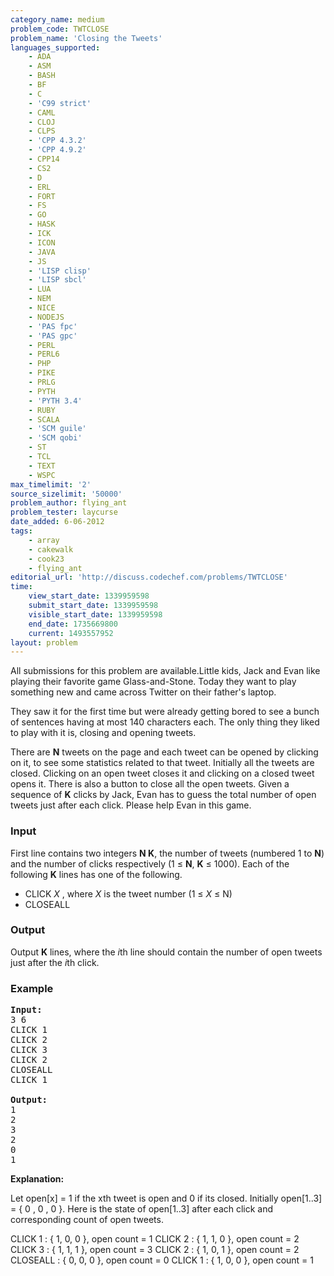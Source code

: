 ```yaml
---
category_name: medium
problem_code: TWTCLOSE
problem_name: 'Closing the Tweets'
languages_supported:
    - ADA
    - ASM
    - BASH
    - BF
    - C
    - 'C99 strict'
    - CAML
    - CLOJ
    - CLPS
    - 'CPP 4.3.2'
    - 'CPP 4.9.2'
    - CPP14
    - CS2
    - D
    - ERL
    - FORT
    - FS
    - GO
    - HASK
    - ICK
    - ICON
    - JAVA
    - JS
    - 'LISP clisp'
    - 'LISP sbcl'
    - LUA
    - NEM
    - NICE
    - NODEJS
    - 'PAS fpc'
    - 'PAS gpc'
    - PERL
    - PERL6
    - PHP
    - PIKE
    - PRLG
    - PYTH
    - 'PYTH 3.4'
    - RUBY
    - SCALA
    - 'SCM guile'
    - 'SCM qobi'
    - ST
    - TCL
    - TEXT
    - WSPC
max_timelimit: '2'
source_sizelimit: '50000'
problem_author: flying_ant
problem_tester: laycurse
date_added: 6-06-2012
tags:
    - array
    - cakewalk
    - cook23
    - flying_ant
editorial_url: 'http://discuss.codechef.com/problems/TWTCLOSE'
time:
    view_start_date: 1339959598
    submit_start_date: 1339959598
    visible_start_date: 1339959598
    end_date: 1735669800
    current: 1493557952
layout: problem
---
```

All submissions for this problem are available.Little kids, Jack and Evan like playing their favorite game Glass-and-Stone. Today they want to play something new and came across Twitter on their father's laptop.

They saw it for the first time but were already getting bored to see a bunch of sentences having at most 140 characters each. The only thing they liked to play with it is, closing and opening tweets.

There are **N** tweets on the page and each tweet can be opened by clicking on it, to see some statistics related to that tweet. Initially all the tweets are closed. Clicking on an open tweet closes it and clicking on a closed tweet opens it. There is also a button to close all the open tweets. Given a sequence of **K** clicks by Jack, Evan has to guess the total number of open tweets just after each click. Please help Evan in this game.

### Input

First line contains two integers **N K**, the number of tweets (numbered 1 to **N**) and the number of clicks respectively (1 ≤ **N**, **K** ≤ 1000). Each of the following **K** lines has one of the following.

- CLICK *X* , where *X* is the tweet number (1 ≤ *X* ≤ N)
- CLOSEALL


### Output

Output **K** lines, where the *i*th line should contain the number of open tweets just after the *i*th click.

### Example

<pre>
<b>Input:</b>
3 6
CLICK 1
CLICK 2
CLICK 3
CLICK 2
CLOSEALL
CLICK 1

<b>Output:</b>
1
2
3
2
0
1
</pre>

**Explanation:**

Let open\[x\] = 1 if the xth tweet is open and 0 if its closed.
Initially open\[1..3\] = { 0 , 0 , 0 }. Here is the state of open\[1..3\] after each click and corresponding count of open tweets.

CLICK 1 : { 1, 0, 0 }, open count = 1
CLICK 2 : { 1, 1, 0 }, open count = 2
CLICK 3 : { 1, 1, 1 }, open count = 3
CLICK 2 : { 1, 0, 1 }, open count = 2
CLOSEALL : { 0, 0, 0 }, open count = 0
CLICK 1 : { 1, 0, 0 }, open count = 1

